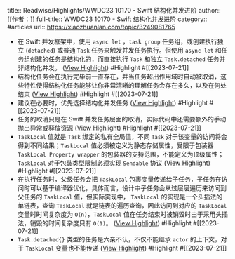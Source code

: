 title:: Readwise/Highlights/WWDC23 10170 - Swift 结构化并发进阶
author:: [[作者：]]
full-title:: WWDC23 10170 - Swift 结构化并发进阶
category:: #articles
url:: https://xiaozhuanlan.com/topic/3249081765
- 在 Swift 并发框架中，使用 `async let` ，`task group` 任务组，或创建执行独立 (`detached`) 或普通 `Task` 任务来触发并发任务执行。但使用 `async let` 和任务组创建的任务是结构化的，而直接执行 `Task` 和独立 `Task.detached` 任务并非结构化并发。 ([View Highlight](https://read.readwise.io/read/01h5vrnfhkwc3r1d2w2pyt8wxc)) #Highlight #[[2023-07-21]]
- 结构化任务会在执行完毕前一直存在，并当任务超出作用域时自动被取消，这些特性使得结构化任务能够让你非常清晰的理解任务会存在多久，以及在何处结束 ([View Highlight](https://read.readwise.io/read/01h5vrr53xrnm3twhf838ca6dy)) #Highlight #[[2023-07-21]]
- 建议在必要时，优先选择结构化并发任务 ([View Highlight](https://read.readwise.io/read/01h5vrrh2xjmtkd0mq8ws3dh6r)) #Highlight #[[2023-07-21]]
- 任务的取消只是在 Swift 并发任务层面的取消，实际代码中还需要额外的手动抛出异常或释放资源 ([View Highlight](https://read.readwise.io/read/01h5vrvx9cac0k7vshey26a706)) #Highlight #[[2023-07-21]]
- `TaskLocal` 值就是 `Task` 绑定的私有全局值，不同 `Task` 对于该变量的访问将会得到不同结果；`TaskLocal` 值必须被定义为静态存储属性，受限于包装器 `TaskLocal Property wrapper` 的包装器的支持范围，不能定义为顶级属性；`TaskLocal` 对于包装类型限制必须实现 `Sendable` 协议 ([View Highlight](https://read.readwise.io/read/01h5vs00jm60sqsfh6w3ked7ry)) #Highlight #[[2023-07-21]]
- 在执行任务时，父级任务会把 `TaskLocal` 包裹变量传递给子任务，子任务在访问时可以基于编译器优化，具体而言，设计中子任务会从过层层遍历来访问到父任务的 `TaskLocal` 值，但实际实现中， `TaskLocal` 的实现是一个头插法的单链表，查询 `TaskLocal` 就是链表的遍历查询，因此访问到对应的 `TaskLocal` 变量时时间复杂度为 `O(n)`，`TaskLocal` 值在任务结束时被销毁时由于采用头插法，销毁的时间复杂度只有 `O(1)`。 ([View Highlight](https://read.readwise.io/read/01h5vs1jwp0pqknpketfh548tf)) #Highlight #[[2023-07-21]]
- `Task.detached{}` 类型的任务是六亲不认，不仅不能继承 `actor` 的上下文，对于 `TaskLocal` 变量也不能传递 ([View Highlight](https://read.readwise.io/read/01h5vs3gpetb3hkcwat35h54jv)) #Highlight #[[2023-07-21]]
